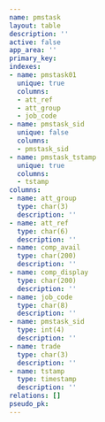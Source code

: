 ```yaml
---
name: pmstask
layout: table
description: ''
active: false
app_area: ''
primary_key: 
indexes:
- name: pmstask01
  unique: true
  columns:
  - att_ref
  - att_group
  - job_code
- name: pmstask_sid
  unique: false
  columns:
  - pmstask_sid
- name: pmstask_tstamp
  unique: true
  columns:
  - tstamp
columns:
- name: att_group
  type: char(3)
  description: ''
- name: att_ref
  type: char(6)
  description: ''
- name: comp_avail
  type: char(200)
  description: ''
- name: comp_display
  type: char(200)
  description: ''
- name: job_code
  type: char(8)
  description: ''
- name: pmstask_sid
  type: int(4)
  description: ''
- name: trade
  type: char(3)
  description: ''
- name: tstamp
  type: timestamp
  description: ''
relations: []
pseudo_pk: 
---
```


